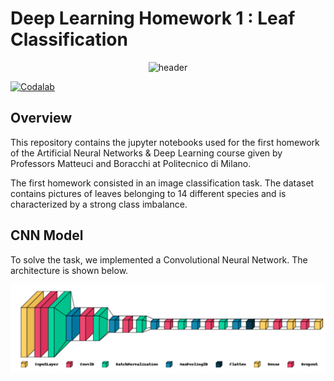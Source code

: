 # Deep Learning Homework 1 : Leaf Classification

<p align="center">
  <img width="50%" src="https://images.unsplash.com/photo-1477414348463-c0eb7f1359b6?ixlib=rb-1.2.1&ixid=MnwxMjA3fDB8MHxwaG90by1wYWdlfHx8fGVufDB8fHx8&auto=format&fit=crop&w=870&q=80" alt="header" />
</p>


[![Codalab](https://img.shields.io/badge/closed-codalab-green)](https://codalab.lisn.upsaclay.fr/competitions/226)

## Overview

This repository contains the jupyter notebooks used for the first homework of the Artificial Neural Networks & Deep Learning course given by Professors Matteuci and Boracchi at Politecnico di Milano. 

The first homework consisted in an image classification task. The dataset contains pictures of leaves belonging to 14 different species and is characterized by a strong class imbalance. 

## CNN Model

To solve the task, we implemented a Convolutional Neural Network. The architecture is shown below.

![alt text](https://github.com/jtonglet/Deep-Learning-HW1-Leaf-Classification/blob/main/architecture.png?raw=true)
